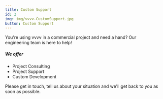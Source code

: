 ```yaml
---
title: Custom Support
id: 2
img: img/vvvv-CustomSupport.jpg
button: Custom Support
---
```

<p class="font-weight-bold">You're using vvvv in a commercial project and need a hand? Our engineering team is here to help!</p>

<h5>We offer</h5>

<ul>
    <li>Project Consulting</li>
    <li>Project Support</li>
    <li>Custom Development</li>
</ul>

Please get in touch, tell us about your situation and we'll get back to you as soon as possible.